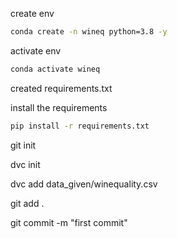 create env

```bash 
conda create -n wineq python=3.8 -y
```

activate env
```bash
conda activate wineq

```

created requirements.txt 

install the requirements
```bash
pip install -r requirements.txt

```
git init

dvc init

dvc add data_given/winequality.csv

git add . 

git commit -m "first commit"
